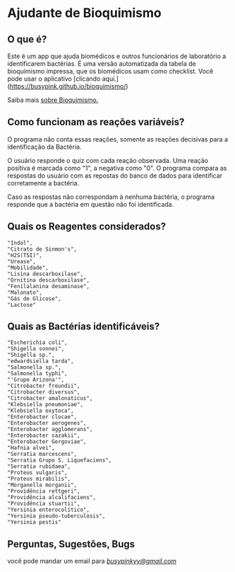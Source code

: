 # Ajudante de Bioquimismo

## O que é?

Este é um app que ajuda biomédicos e outros funcionários de laboratório a identificarem bactérias. É uma versão automatizada da tabela de bioquimismo impressa, que os biomédicos usam como checklist. Você pode usar o aplicativo [clicando aqui.]
(https://busypink.github.io/bioquimismo/)

Saiba mais [sobre Bioquimismo.](https://pt.wikipedia.org/wiki/An%C3%A1lise_bioqu%C3%ADmica_de_bact%C3%A9rias#:~:text=O%20passo%20final%20para%20a,que%20nos%20parece%20mais%20adequado)

## Como funcionam as reações variáveis?

O programa não conta essas reações, somente as reações decisivas para a identificação da Bactéria. 

O usuário responde o quiz com cada reação observada. Uma reação positiva é marcada como "1", a negativa como "0". O programa compara as respostas do usuário com as repostas do banco de dados para identificar corretamente a bactéria.

Caso as respostas não correspondam à nenhuma bactéria, o programa responde que a bactéria em questão não foi identificada.

## Quais os Reagentes considerados?

    "Indol",
    "Citrato de Sinmon's",
    "H2S(TSI)",
    "Urease",
    "Mobilidade",
    "Lisina descarboxilase",
    "Ornitina descarboxilase",
    "Fenilalanina desaminase",
    "Malonato",
    "Gás de Glicose",
    "Lactose"
    
## Quais as Bactérias identificáveis?
    
    "Escherichia coli",
    "Shigella sonnei",
    "Shigella sp.",
    "edwardsiella tarda",
    "Salmonella sp.",
    "Salmonella typhi",
    "'Grupo Arizona'",
    "Citrobacter freundii",
    "Citrobacter diversus",
    "Citrobacter amalonaticus",
    "Klebsiella pneumoniae",
    "Klebsiella oxytoca",
    "Enterobacter clocae",
    "Enterobacter aerogenes",
    "Enterobacter agglomerans",
    "Enterobacter sazakii",
    "Enterobacter Gergoviae",
    "Hafnia alvei",
    "Serratia marcescens",
    "Serratia Grupo S. Liquefaciens",
    "Serratia rubidaea",
    "Proteus vulgaris",
    "Proteus mirabilis",
    "Morganella morganii",
    "Providência rettgeri",
    "Providência alcalifaciens",
    "Providência stuartii",
    "Yersinia enterocolítico",
    "Yersinia pseudo-tuberculosis",
    "Yersinia pestis"
    
## Perguntas, Sugestões, Bugs
    
você pode mandar um email para *busypinkyy@gmail.com* 
